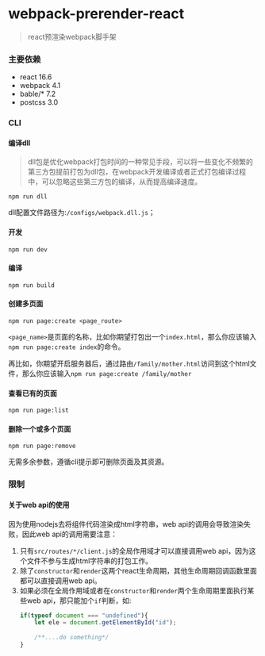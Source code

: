 # webpack-prerender-react
> react预渲染webpack脚手架

### 主要依赖
* react 16.6
* webpack  4.1
* bable/* 7.2
* postcss 3.0

### CLI
#### 编译dll
> dll包是优化webpack打包时间的一种常见手段，可以将一些变化不频繁的第三方包提前打包为dll包，在webpack开发编译或者正式打包编译过程中，可以忽略这些第三方包的编译，从而提高编译速度。
```shell
npm run dll
```
dll配置文件路径为:`/configs/webpack.dll.js`；

#### 开发 
```shell
npm run dev
```

#### 编译
```shell
npm run build
```

#### 创建多页面
```shell
npm run page:create <page_route>
```
`<page_name>`是页面的名称，比如你期望打包出一个`index.html`，那么你应该输入`npm run page:create index`的命令。  

再比如，你期望开启服务器后，通过路由`/family/mother.html`访问到这个html文件，那么你应该输入`npm run page:create /family/mother`

#### 查看已有的页面
```shell
npm run page:list
```

#### 删除一个或多个页面
```shell
npm run page:remove
```
无需多余参数，遵循cli提示即可删除页面及其资源。

### 限制
#### 关于web api的使用
因为使用nodejs去将组件代码渲染成html字符串，web api的调用会导致渲染失败，因此web api的调用需要注意：
1. 只有`src/routes/*/client.js`的全局作用域才可以直接调用web api，因为这个文件不参与生成html字符串的打包工作。
1. 除了`constructor`和`render`这两个react生命周期，其他生命周期回调函数里面都可以直接调用web api。
1. 如果必须在全局作用域或者在`constructor`和`render`两个生命周期里面执行某些web api，那只能加个`if`判断，如:
   ```javascript
   if(typeof document === "undefined"){
	   let ele = document.getElementById("id");
	   
	   /**....do something*/
   }
   ```